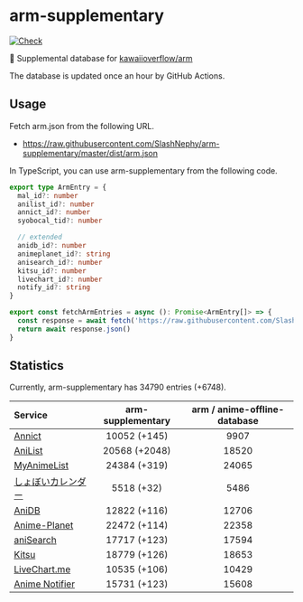 # arm-supplementary

[![Check](https://github.com/SlashNephy/arm-supplementary/actions/workflows/check-node.yml/badge.svg)](https://github.com/SlashNephy/arm-supplementary/actions/workflows/check-node.yml)

💊 Supplemental database for [kawaiioverflow/arm](https://github.com/kawaiioverflow/arm)

The database is updated once an hour by GitHub Actions.

## Usage

Fetch arm.json from the following URL.

- https://raw.githubusercontent.com/SlashNephy/arm-supplementary/master/dist/arm.json

In TypeScript, you can use arm-supplementary from the following code.

```TypeScript
export type ArmEntry = {
  mal_id?: number
  anilist_id?: number
  annict_id?: number
  syobocal_tid?: number

  // extended
  anidb_id?: number
  animeplanet_id?: string
  anisearch_id?: number
  kitsu_id?: number
  livechart_id?: number
  notify_id?: string
}

export const fetchArmEntries = async (): Promise<ArmEntry[]> => {
  const response = await fetch('https://raw.githubusercontent.com/SlashNephy/arm-supplementary/master/dist/arm.json')
  return await response.json()
}
```

## Statistics

Currently, arm-supplementary has 34790 entries (+6748).

| Service                                     | arm-supplementary | arm / anime-offline-database |
| :------------------------------------------ | :---------------: | :--------------------------: |
| [Annict](https://annict.com)                |   10052 (+145)    |             9907             |
| [AniList](https://anilist.co)               |   20568 (+2048)   |            18520             |
| [MyAnimeList](https://myanimelist.net)      |   24384 (+319)    |            24065             |
| [しょぼいカレンダー](https://cal.syoboi.jp) |    5518 (+32)     |             5486             |
| [AniDB](https://anidb.net)                  |   12822 (+116)    |            12706             |
| [Anime-Planet](https://anime-planet.com)    |   22472 (+114)    |            22358             |
| [aniSearch](https://anisearch.com)          |   17717 (+123)    |            17594             |
| [Kitsu](https://kitsu.io)                   |   18779 (+126)    |            18653             |
| [LiveChart.me](https://livechart.me)        |   10535 (+106)    |            10429             |
| [Anime Notifier](https://notify.moe)        |   15731 (+123)    |            15608             |
